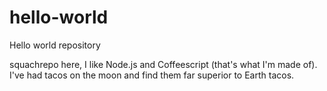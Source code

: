 # hello-world
Hello world repository

squachrepo here, I like Node.js and Coffeescript (that's what I'm made of).
I've had tacos on the moon and find them far superior to Earth tacos. 
